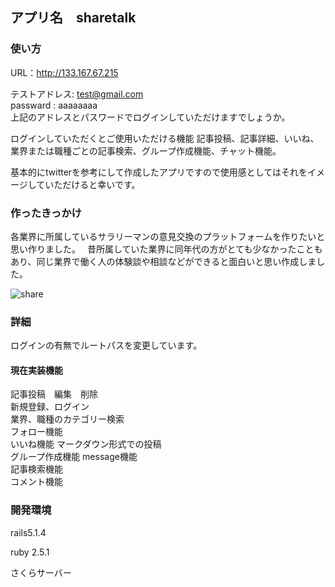 ## アプリ名　sharetalk  

### 使い方  

URL：<a href="http://18.179.104.98">http://133.167.67.215</a>
  
テストアドレス: test@gmail.com    
passward  : aaaaaaaa  
上記のアドレスとパスワードでログインしていただけますでしょうか。

ログインしていただくとご使用いただける機能
記事投稿、記事詳細、いいね、業界または職種ごとの記事検索、グループ作成機能、チャット機能。  

基本的にtwitterを参考にして作成したアプリですので使用感としてはそれをイメージしていただけると幸いです。


### 作ったきっかけ
各業界に所属しているサラリーマンの意見交換のプラットフォームを作りたいと思い作りました。　
昔所属していた業界に同年代の方がとても少なかったこともあり、同じ業界で働く人の体験談や相談などができると面白いと思い作成しました。


![share](https://user-images.githubusercontent.com/52374649/82721947-4797a180-9cfd-11ea-926f-370d73eebc96.jpg)


### 詳細
ログインの有無でルートパスを変更しています。


#### 現在実装機能

記事投稿　編集　削除  
新規登録、ログイン  
業界、職種のカテゴリー検索  
フォロー機能  
いいね機能 
マークダウン形式での投稿  
グループ作成機能
message機能　  
記事検索機能  
コメント機能

### 開発環境
rails5.1.4 

ruby 2.5.1 

さくらサーバー

 
 

